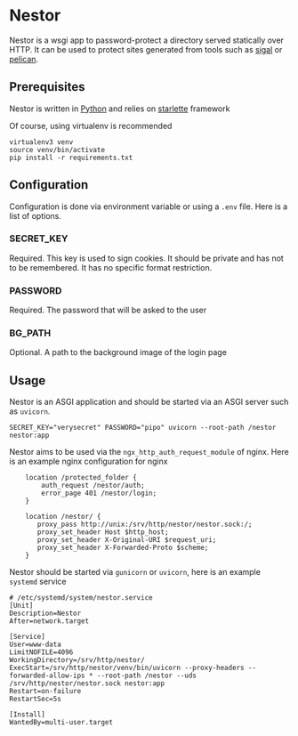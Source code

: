 # Nestor

Nestor is a wsgi app to password-protect a directory served statically over HTTP.
It can be used to protect sites generated from tools such as [sigal](https://github.com/saimn/sigal) or [pelican](https://github.com/getpelican/pelican).

## Prerequisites

Nestor is written in [Python](https://www.python.org) and relies on [starlette](https://www.starlette.io/) framework

Of course, using virtualenv is recommended

```
virtualenv3 venv
source venv/bin/activate
pip install -r requirements.txt
```

## Configuration

Configuration is done via environment variable or using a `.env` file. Here is a list of options.

### SECRET_KEY

Required. This key is used to sign cookies. It should be private and has not to be remembered. It has no specific format restriction.

### PASSWORD

Required. The password that will be asked to the user

### BG_PATH

Optional. A path to the background image of the login page

## Usage

Nestor is an ASGI application and should be started via an ASGI server such as `uvicorn`.

```
SECRET_KEY="verysecret" PASSWORD="pipo" uvicorn --root-path /nestor nestor:app
```

Nestor aims to be used via the `ngx_http_auth_request_module` of nginx. Here is an example nginx configuration for nginx

```
    location /protected_folder {
        auth_request /nestor/auth;
        error_page 401 /nestor/login;
    }

    location /nestor/ {
       proxy_pass http://unix:/srv/http/nestor/nestor.sock:/;
       proxy_set_header Host $http_host;
       proxy_set_header X-Original-URI $request_uri;
       proxy_set_header X-Forwarded-Proto $scheme;
    }
```

Nestor should be started via `gunicorn` or `uvicorn`, here is an example `systemd` service

```
# /etc/systemd/system/nestor.service
[Unit]
Description=Nestor
After=network.target

[Service]
User=www-data
LimitNOFILE=4096
WorkingDirectory=/srv/http/nestor/
ExecStart=/srv/http/nestor/venv/bin/uvicorn --proxy-headers --forwarded-allow-ips * --root-path /nestor --uds /srv/http/nestor/nestor.sock nestor:app
Restart=on-failure
RestartSec=5s

[Install]
WantedBy=multi-user.target
```
